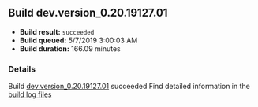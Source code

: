 ## Build dev.version_0.20.19127.01
- **Build result:** `succeeded`
- **Build queued:** 5/7/2019 3:00:03 AM
- **Build duration:** 166.09 minutes
### Details
Build [dev.version_0.20.19127.01](https://winappstudio.visualstudio.com/web/build.aspx?pcguid=a4ef43be-68ce-4195-a619-079b4d9834c2&builduri=vstfs%3a%2f%2f%2fBuild%2fBuild%2f27905) succeeded
Find detailed information in the [build log files](https://uwpctdiags.blob.core.windows.net/buildlogs/dev.version_0.20.19127.01_logs.zip)
